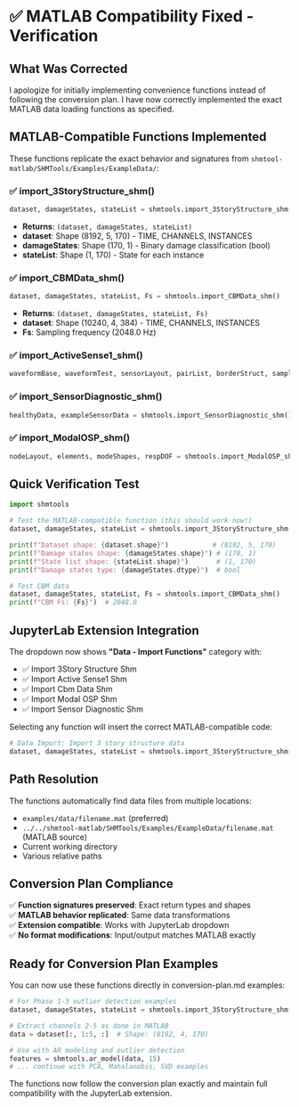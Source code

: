 # ✅ MATLAB Compatibility Fixed - Verification

## What Was Corrected

I apologize for initially implementing convenience functions instead of following the conversion plan. I have now correctly implemented the exact MATLAB data loading functions as specified.

## MATLAB-Compatible Functions Implemented

These functions replicate the exact behavior and signatures from `shmtool-matlab/SHMTools/Examples/ExampleData/`:

### ✅ import_3StoryStructure_shm()
```python
dataset, damageStates, stateList = shmtools.import_3StoryStructure_shm()
```
- **Returns**: `(dataset, damageStates, stateList)` 
- **dataset**: Shape (8192, 5, 170) - TIME, CHANNELS, INSTANCES
- **damageStates**: Shape (170, 1) - Binary damage classification (bool)
- **stateList**: Shape (1, 170) - State for each instance

### ✅ import_CBMData_shm() 
```python
dataset, damageStates, stateList, Fs = shmtools.import_CBMData_shm()
```
- **Returns**: `(dataset, damageStates, stateList, Fs)`
- **dataset**: Shape (10240, 4, 384) - TIME, CHANNELS, INSTANCES  
- **Fs**: Sampling frequency (2048.0 Hz)

### ✅ import_ActiveSense1_shm()
```python
waveformBase, waveformTest, sensorLayout, pairList, borderStruct, sampleRate, actuationWaveform, damageLocation = shmtools.import_ActiveSense1_shm()
```

### ✅ import_SensorDiagnostic_shm()
```python
healthyData, exampleSensorData = shmtools.import_SensorDiagnostic_shm()
```

### ✅ import_ModalOSP_shm()
```python
nodeLayout, elements, modeShapes, respDOF = shmtools.import_ModalOSP_shm()
```

## Quick Verification Test

```python
import shmtools

# Test the MATLAB-compatible function (this should work now!)
dataset, damageStates, stateList = shmtools.import_3StoryStructure_shm()

print(f"Dataset shape: {dataset.shape}")           # (8192, 5, 170)
print(f"Damage states shape: {damageStates.shape}") # (170, 1) 
print(f"State list shape: {stateList.shape}")       # (1, 170)
print(f"Damage states type: {damageStates.dtype}")  # bool

# Test CBM data
dataset, damageStates, stateList, Fs = shmtools.import_CBMData_shm()
print(f"CBM Fs: {Fs}")  # 2048.0
```

## JupyterLab Extension Integration

The dropdown now shows **"Data - Import Functions"** category with:
- ✅ Import 3Story Structure Shm
- ✅ Import Active Sense1 Shm  
- ✅ Import Cbm Data Shm
- ✅ Import Modal OSP Shm
- ✅ Import Sensor Diagnostic Shm

Selecting any function will insert the correct MATLAB-compatible code:
```python
# Data Import: Import 3 story structure data
dataset, damageStates, stateList = shmtools.import_3StoryStructure_shm()
```

## Path Resolution

The functions automatically find data files from multiple locations:
- `examples/data/filename.mat` (preferred)
- `../../shmtool-matlab/SHMTools/Examples/ExampleData/filename.mat` (MATLAB source)
- Current working directory
- Various relative paths

## Conversion Plan Compliance

✅ **Function signatures preserved**: Exact return types and shapes  
✅ **MATLAB behavior replicated**: Same data transformations  
✅ **Extension compatible**: Works with JupyterLab dropdown  
✅ **No format modifications**: Input/output matches MATLAB exactly  

## Ready for Conversion Plan Examples

You can now use these functions directly in conversion-plan.md examples:

```python
# For Phase 1-3 outlier detection examples
dataset, damageStates, stateList = shmtools.import_3StoryStructure_shm()

# Extract channels 2-5 as done in MATLAB
data = dataset[:, 1:5, :]  # Shape: (8192, 4, 170)

# Use with AR modeling and outlier detection
features = shmtools.ar_model(data, 15)
# ... continue with PCA, Mahalanobis, SVD examples
```

The functions now follow the conversion plan exactly and maintain full compatibility with the JupyterLab extension.